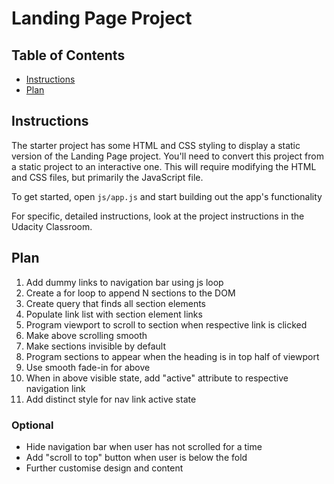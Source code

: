 # Landing Page Project

## Table of Contents

* [Instructions](#instructions)
* [Plan](#Plan)

## Instructions

The starter project has some HTML and CSS styling to display a static version of the Landing Page project. You'll need to convert this project from a static project to an interactive one. This will require modifying the HTML and CSS files, but primarily the JavaScript file.

To get started, open `js/app.js` and start building out the app's functionality

For specific, detailed instructions, look at the project instructions in the Udacity Classroom.

## Plan

1. Add dummy links to navigation bar using js loop
1. Create a for loop to append N sections to the DOM
1. Create query that finds all section elements
1. Populate link list with section element links
1. Program viewport to scroll to section when respective link is clicked
1. Make above scrolling smooth
1. Make sections invisible by default
1. Program sections to appear when the heading is in top half of viewport
1. Use smooth fade-in for above
1. When in above visible state, add "active" attribute to respective navigation link
1. Add distinct style for nav link active state

### Optional

- Hide navigation bar when user has not scrolled for a time
- Add "scroll to top" button when user is below the fold
- Further customise design and content
